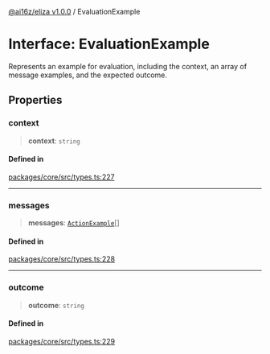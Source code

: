 [@ai16z/eliza v1.0.0](../index.md) / EvaluationExample

# Interface: EvaluationExample

Represents an example for evaluation, including the context, an array of message examples, and the expected outcome.

## Properties

### context

> **context**: `string`

#### Defined in

[packages/core/src/types.ts:227](https://github.com/0xVitae/DarkSun/blob/main/packages/core/src/types.ts#L227)

***

### messages

> **messages**: [`ActionExample`](ActionExample.md)[]

#### Defined in

[packages/core/src/types.ts:228](https://github.com/0xVitae/DarkSun/blob/main/packages/core/src/types.ts#L228)

***

### outcome

> **outcome**: `string`

#### Defined in

[packages/core/src/types.ts:229](https://github.com/0xVitae/DarkSun/blob/main/packages/core/src/types.ts#L229)
